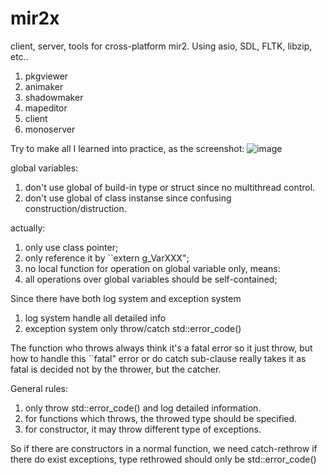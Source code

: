 # mir2x
client, server, tools for cross-platform mir2. Using asio, SDL, FLTK, libzip, etc..

1. pkgviewer
2. animaker
3. shadowmaker
4. mapeditor
5. client
6. monoserver

Try to make all I learned into practice, as the screenshot:
![image](https://github.com/etorth/mir2x/raw/master/readme/screenshot.png)


global variables:

1. don't use global of build-in type or struct since no multithread control.
2. don't use global of class instanse since confusing construction/distruction.

actually:

1. only use class pointer;
2. only reference it by ``extern g_VarXXX";
3. no local function for operation on global variable only, means:
4. all operations over global variables should be self-contained;

Since there have both log system and exception system

1. log system handle all detailed info
2. exception system only throw/catch std::error_code()

The function who throws always think it's a fatal error so it just throw, but how to handle this ``fatal" error or do catch sub-clause really takes it as fatal is decided not by the thrower, but the catcher.

General rules:

1. only throw std::error_code() and log detailed information.
2. for functions which throws, the throwed type should be specified.
3. for constructor, it may throw different type of exceptions.

So if there are constructors in a normal function, we need catch-rethrow if there do exist exceptions, type rethrowed should only be std::error_code()

